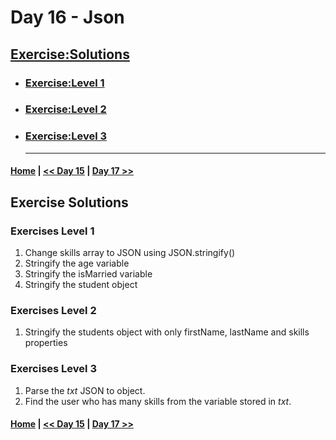   # Day 16  - Json
 

## [Exercise:Solutions](#exercise-solutions)

- ### [Exercise:Level 1](#exercises-level-1)
- ### [Exercise:Level 2](#exercises-level-2)
- ### [Exercise:Level 3](#exercises-level-3) <hr>


 #### [Home](../README.md) | [<< Day 15](./15_day_classes.md) | [Day 17 >>](./17_day_wep%20storege.md)

## Exercise Solutions


### Exercises Level 1

1. Change skills array to JSON using JSON.stringify()
1. Stringify the age variable
1. Stringify the isMarried variable
1. Stringify the student object

### Exercises Level 2

1. Stringify the students object with only firstName, lastName and skills properties

### Exercises Level 3

1. Parse the *txt* JSON to object.
2. Find the user who has many skills from the variable stored in *txt*.




 #### [Home](../README.md) | [<< Day 15](./15_day_classes.md) | [Day 17 >>](./17_day_wep%20storege.md)